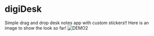 # digiDesk
Simple drag and drop desk notes app with custom stickers!! 
Here is an image to show the look so far!
![DEMO2](https://github.com/user-attachments/assets/eb3623ae-f1d9-4c92-8ae5-a1497b14f2cd)
